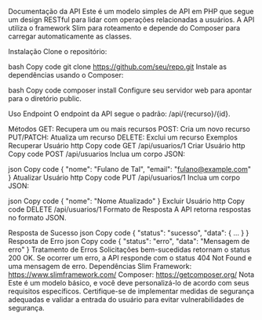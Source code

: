 Documentação da API
Este é um modelo simples de API em PHP que segue um design RESTful para lidar com operações relacionadas a usuários. A API utiliza o framework Slim para roteamento e depende do Composer para carregar automaticamente as classes.

Instalação
Clone o repositório:

bash
Copy code
git clone https://github.com/seu/repo.git
Instale as dependências usando o Composer:

bash
Copy code
composer install
Configure seu servidor web para apontar para o diretório public.

Uso
Endpoint
O endpoint da API segue o padrão: /api/{recurso}/{id}.

Métodos
GET: Recupera um ou mais recursos
POST: Cria um novo recurso
PUT/PATCH: Atualiza um recurso
DELETE: Exclui um recurso
Exemplos
Recuperar Usuário
http
Copy code
GET /api/usuarios/1
Criar Usuário
http
Copy code
POST /api/usuarios
Inclua um corpo JSON:

json
Copy code
{
    "nome": "Fulano de Tal",
    "email": "fulano@example.com"
}
Atualizar Usuário
http
Copy code
PUT /api/usuarios/1
Inclua um corpo JSON:

json
Copy code
{
    "nome": "Nome Atualizado"
}
Excluir Usuário
http
Copy code
DELETE /api/usuarios/1
Formato de Resposta
A API retorna respostas no formato JSON.

Resposta de Sucesso
json
Copy code
{
    "status": "sucesso",
    "data": { ... }
}
Resposta de Erro
json
Copy code
{
    "status": "erro",
    "data": "Mensagem de erro"
}
Tratamento de Erros
Solicitações bem-sucedidas retornam o status 200 OK.
Se ocorrer um erro, a API responde com o status 404 Not Found e uma mensagem de erro.
Dependências
Slim Framework: https://www.slimframework.com/
Composer: https://getcomposer.org/
Nota
Este é um modelo básico, e você deve personalizá-lo de acordo com seus requisitos específicos. Certifique-se de implementar medidas de segurança adequadas e validar a entrada do usuário para evitar vulnerabilidades de segurança.

